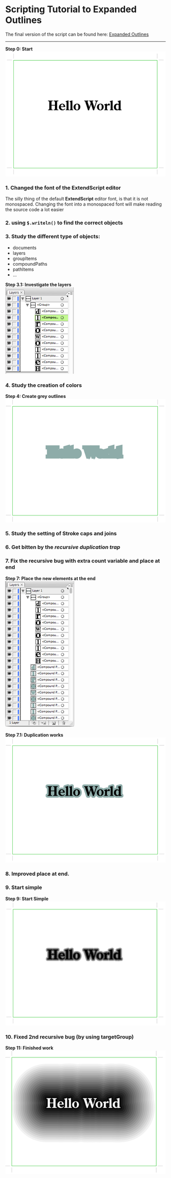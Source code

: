 # Scripting Tutorial to Expanded Outlines

The final version of the script can be found here: [Expanded Outlines](https://github.com/ArtezGDA/illustratorPlugin-Examples/tree/master/expandedOutlines)

----

**Step 0: Start**  
![Step 0](screenshots/step0_start.png)

### 1. Changed the font of the ExtendScript editor

The silly thing of the default **ExtendScript** editor font, is that it is not monospaced. Changing the font into a monospaced font will make reading the source code a lot easier

### 2. using `$.writeln()` to find the correct objects


### 3. Study the different type of objects:

- documents
- layers
- groupItems
- compoundPaths
- pathItems
- ...

**Step 3.1: Investigate the layers**  
![Step 3.1](screenshots/step0_illustrator_layers.png)
    
### 4. Study the creation of colors

**Step 4: Create grey outlines**  
![Step 4](screenshots/step1_grey_outlines.png)

### 5. Study the setting of Stroke caps and joins

### 6. Get bitten by the ***recursive duplication trap***

### 7. Fix the recursive bug with extra count variable and place at end

**Step 7: Place the new elements at the end**  
![Step 7](screenshots/step2_placing_at_the_end.png)

**Step 7.1: Duplication works**  
![Step 7.1](screenshots/step2_duplicate_works.png)

### 8. Improved place at end.

### 9. Start simple

**Step 9: Start Simple**  
![Step 9](screenshots/step3_start_simple.png)

### 10. Fixed 2nd recursive bug (by using targetGroup)

**Step 11: Finished work**  
![Finished work](screenshots/step4_finished.png)






